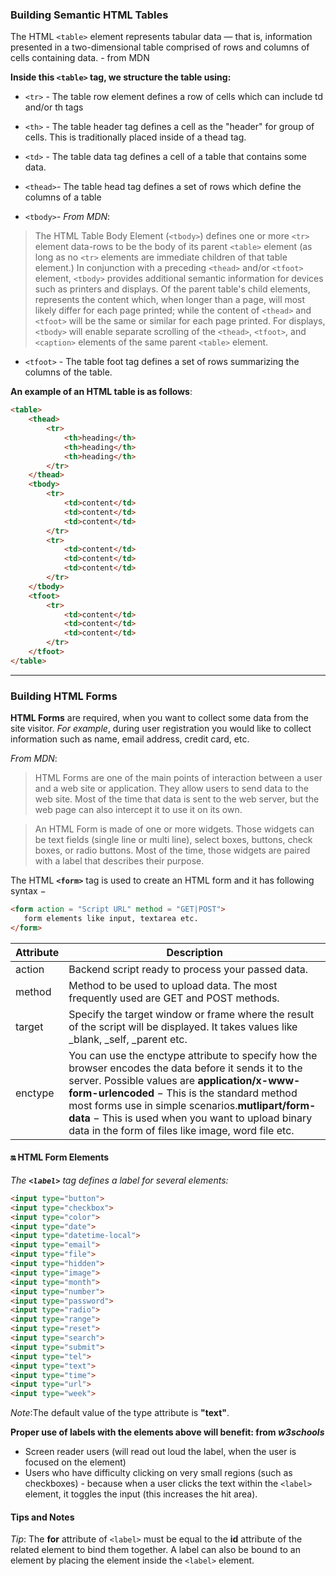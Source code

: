 ### Building Semantic HTML Tables

The HTML `<table>` element represents tabular data — that is, information presented in a two-dimensional table comprised of rows and columns of cells containing data. - from MDN


**Inside this `<table>` tag, we structure the table using:**

- `<tr>` - The table row element defines a row of cells which can include td and/or th tags

- `<th>` - The table header tag defines a cell as the "header" for group of cells. This is traditionally placed inside of a thead tag.

- `<td>` - The table data tag defines a cell of a table that contains some data.
- `<thead>`- The table head tag defines a set of rows which define the columns of a table
- `<tbody>`- *From MDN*:
> The HTML Table Body Element (`<tbody>`) defines one or more `<tr>` element data-rows to be the body of its parent `<table>` element 
(as long as no `<tr>` elements are immediate children of that table element.) In conjunction with a preceding `<thead>` and/or `<tfoot>` element, `<tbody>` provides additional semantic information for devices such as printers and displays. Of the parent table's child elements, <tbody> represents the content which, when longer than a page, will most likely differ for each page printed; while the content of `<thead>` and `<tfoot>` will be the same or similar for each page printed. For displays, `<tbody>` will enable separate scrolling of the `<thead>`, `<tfoot>`, and `<caption>` elements of the same parent `<table>` element. 
    
- `<tfoot>` - The table foot tag defines a set of rows summarizing the columns of the table.


**An example of an HTML table is as follows**:


```html
<table>
    <thead>
        <tr>
            <th>heading</th>
            <th>heading</th>
            <th>heading</th>
        </tr>
    </thead>
    <tbody>
        <tr>
            <td>content</td>
            <td>content</td>
            <td>content</td>
        </tr>
        <tr>
            <td>content</td>
            <td>content</td>
            <td>content</td>
        </tr>
    </tbody>
    <tfoot>
        <tr>
            <td>content</td>
            <td>content</td>
            <td>content</td>
        </tr>
    </tfoot>
</table>
```
___________________________________________________________________________________________________________________________________________________________

### Building HTML Forms

**HTML Forms** are required, when you want to collect some data from the site visitor. *For example*, during user registration you would like to collect information such as name, email address, credit card, etc.

*From MDN*:
>HTML Forms are one of the main points of interaction between a user and a web site or application. They allow users to send data to the web site. Most of the time that data is sent to the web server, but the web page can also intercept it to use it on its own.

>An HTML Form is made of one or more widgets. Those widgets can be text fields (single line or multi line), select boxes, buttons, check boxes, or radio buttons. Most of the time, those widgets are paired with a label that describes their purpose.

The HTML **`<form>`** tag is used to create an HTML form and it has following syntax −
```html
<form action = "Script URL" method = "GET|POST">
   form elements like input, textarea etc.
</form>
```
| Attribute  | Description |
| ------------- | ------------- |
| action  | Backend script ready to process your passed data. |
| method  | Method to be used to upload data. The most frequently used are GET and POST methods.  |
| target | Specify the target window or frame where the result of the script will be displayed. It takes values like _blank, _self, _parent etc.  |
| enctype | You can use the enctype attribute to specify how the browser encodes the data before it sends it to the server. Possible values are **application/x-www-form-urlencoded** − This is the standard method most forms use in simple scenarios.**mutlipart/form-data** − This is used when you want to upload binary data in the form of files like image, word file etc.  |
 
 
####  :on: HTML Form Elements
*The **`<label>`** tag defines a label for several elements:*
    
```html
<input type="button">
<input type="checkbox">
<input type="color">
<input type="date">
<input type="datetime-local">
<input type="email">
<input type="file">
<input type="hidden">
<input type="image">
<input type="month">
<input type="number">
<input type="password">
<input type="radio">
<input type="range">
<input type="reset">
<input type="search">
<input type="submit">
<input type="tel">
<input type="text">
<input type="time">
<input type="url">
<input type="week">
```
*Note*:The default value of the type attribute is **"text"**.

**Proper use of labels with the elements above will benefit: from *w3schools***
 - Screen reader users (will read out loud the label, when the user is focused on the element)
- Users who have difficulty clicking on very small regions (such as checkboxes) - because when a user clicks the text within the `<label>` element, it toggles the input (this increases the hit area). 

#### Tips and Notes
*Tip*: The **for** attribute of `<label>` must be equal to the **id** attribute of the related element to bind them together. A label can also be bound to an element by placing the element inside the `<label>` element. 


